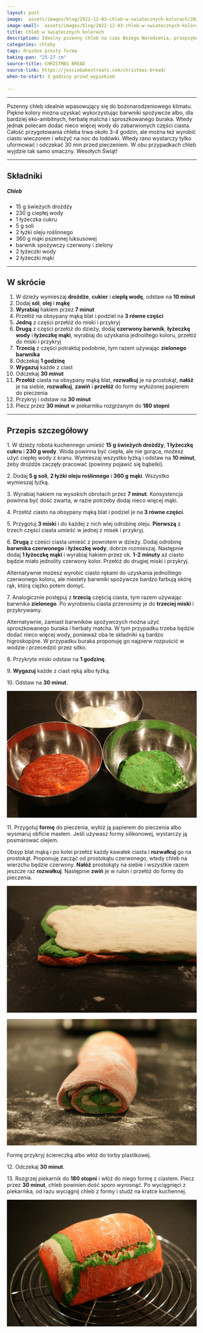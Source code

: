 ```yaml
---
layout: post
image:  assets/images/blog/2022-12-03-chleb-w-swiatecznych-kolorach/2022-12-03-chleb-w-swiatecznych-kolorach.jpg
image-small:  assets/images/blog/2022-12-03-chleb-w-swiatecznych-kolorach/2022-12-03-chleb-w-swiatecznych-kolorach-small.jpg
title: Chleb w świątecznych kolorach
description: Idealny pszenny chleb na czas Bożego Narodzenia, przepiękny i świąteczny.
categories: chleby
tags: drozdze prosty forma
baking-pan: "25-27 cm"
source-title: CHRISTMAS BREAD
source-link: https://jessiebakestreats.com/christmas-bread/
when-to-start: 3 godziny przed wypiekiem

---
```


-----

Pszenny chleb idealnie wpasowujący się do bożonarodzeniowego klimatu. Piękne kolory można uzyskać wykorzystując barwniki spożywcze albo, dla bardziej eko-ambitnych, herbatę matcha i sproszkowanego buraka. Wtedy jednak polecam dodać nieco więcej wody do zabarwionych części ciasta. Całość przygotowania chleba trwa około 3-4 godzin, ale można też wyrobić ciasto wieczorem i włożyć na noc do lodówki. Wtedy rano wystarczy tylko uformować i odczekać 30 min przed pieczeniem. W obu przypadkach chleb wyjdzie tak samo smaczny. Wesołych Świąt!

-----

## Składniki

##### Chleb

* 15 g świeżych drożdży
* 230 g ciepłej wody
* 1 łyżeczka cukru
* 5 g soli
* 2 łyżki oleju roślinnego
* 360 g mąki pszennej luksusowej
* barwnik spożywczy czerwony i zielony
* 2 łyżeczki wody
* 2 łyżeczki mąki

-----

## W skrócie

1. W dzieży wymieszaj **drożdże**, **cukier** i **ciepłą wodę**, odstaw na **10 minut**
2. Dodaj **sól**, **olej** i **mąkę**
3. **Wyrabiaj** hakiem przez **7 minut**
4. Przełóż na obsypany mąką blat i podziel na **3 równe części**
5. **Jedną** z części przełóż do miski i przykryj
6. **Drugą** z części przełóż do dzieży, dodaj **czerwony barwnik**, **łyżeczkę wody** i **łyżeczkę mąki**, wyrabiaj do uzyskania jednolitego koloru, przełóż do miski i przykryj
7. **Trzecią** z części potraktuj podobnie, tym razem używając **zielonego barwnika**
8. Odczekaj **1 godzinę**
9. **Wygazuj** każde z ciast
10. Odczekaj **30 minut**
11. **Przełóż** ciasta na obsypany mąką blat, **rozwałkuj** je na prostokąt, **nałóż** je na siebie, **rozwałkuj**, **zawiń** i **przełóż** do formy wyłożonej papierem do pieczenia
12. Przykryj i odstaw na **30 minut**
13. Piecz przez **30 minut** w piekarniku rozgrzanym do **180 stopni**

-----

## Przepis szczegółowy

1\. W dzieży robota kuchennego umieść **15 g świeżych drożdży**, **1 łyżeczkę cukru** i **230 g wody**. Woda powinna być ciepła, ale nie gorąca, możesz użyć ciepłej wody z kranu. Wymieszaj wszystko łyżką i odstaw na **10 minut**, żeby drożdże zaczęły pracować (powinny pojawić się bąbelki).

2\. Dodaj **5 g soli**, **2 łyżki oleju roślinnego** i **360 g mąki**. Wszystko wymieszaj łyżką.

3\. Wyrabiaj hakiem na wysokich obrotach przez **7 minut**. Konsystencja powinna być dość zwarta, w razie potrzeby dodaj nieco więcej mąki.

4\. Przełóż ciasto na obsypany mąką blat i podziel je na **3 równe części**.

5\. Przygotuj **3 miski** i do każdej z nich wlej odrobinę oleju. **Pierwszą** z trzech części ciasta umieść w jednej z misek i przykryj.

6\. **Drugą** z cześci ciasta umieść z powrotem w dzieży. Dodaj odrobinę **barwnika czerwonego** i **łyżeczkę wody**, dobrze rozmieszaj. Następnie dodaj **1 łyżeczkę mąki** i wyrabiaj hakiem przez ok. **1-2 minuty** aż ciasto będzie miało jednolity czerwony kolor. Przełóż do drugiej miski i przykryj.

Alternatywnie możesz wyrobić ciasto rękami do uzyskania jednolitego czerwonego koloru, ale niestety barwniki spożywcze bardzo farbują skórę rąk, którą ciężko potem domyć.

7\. Analogicznie postępuj z **trzecią** częścią ciasta, tym razem używając barwnika **zielonego**. Po wyrobieniu ciasta przenosimy je do **trzeciej miski** i przykrywamy.

Alternatywnie, zamiast barwników spożywczych można użyć sproszkowanego buraka i herbaty matcha. W tym przypadku trzeba będzie dodać nieco więcej wody, ponieważ oba te składniki są bardzo higroskopijne. W przypadku buraka proponuję go najpierw rozpuścić w wodzie i przecedzić przez sitko.

8\. Przykryte miski odstaw na **1 godzinę**.

9\. **Wygazuj** każde z ciast ręką albo łyżką.

10\. Odstaw na **30 minut**.

![Chleb w świątecznych kolorach - wyrastanie](/assets/images/blog/2022-12-03-chleb-w-swiatecznych-kolorach/2022-12-03-chleb-w-swiatecznych-kolorach-wyrastanie.jpg)

11\. Przygotuj **formę** do pieczenia, wyłóż ją papierem do pieczenia albo wysmaruj obficie masłem. Jeśli używasz formy silikonowej, wystarczy ją posmarować olejem.

Obsyp blat mąką i po kolei przełóż każdy kawałek ciasta i **rozwałkuj** go na prostokąt. Proponuję zacząć od prostokątu czerwonego, wtedy chleb na wierzchu będzie czerwony. **Nałóż** prostokąty na siebie i wszystkie razem jeszcze raz **rozwałkuj**. Następnie **zwiń** je w rulon i przełóż do formy do pieczenia.

![Chleb w świątecznych kolorach - wałkowanie](/assets/images/blog/2022-12-03-chleb-w-swiatecznych-kolorach/2022-12-03-chleb-w-swiatecznych-kolorach-walkowanie.jpg)

![Chleb w świątecznych kolorach - zawinięty](/assets/images/blog/2022-12-03-chleb-w-swiatecznych-kolorach/2022-12-03-chleb-w-swiatecznych-kolorach-zawiniety.jpg)

Formę przykryj ściereczką albo włóż do torby plastikowej.

12\. Odczekaj **30 minut**.

13\. Rozgrzej piekarnik do **180 stopni** i włóż do niego formę z ciastem. Piecz przez **30 minut**, chleb powinien dość sporo wyrosnąć. Po wyciągnięci z piekarnika, od razu wyciągnij chleb z formy i studź na kratce kuchennej.

![Chleb w świątecznych kolorach](/assets/images/blog/2022-12-03-chleb-w-swiatecznych-kolorach/2022-12-03-chleb-w-swiatecznych-kolorach-gotowy.jpg)

